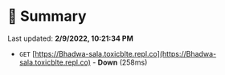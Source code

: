 # 📖 Summary
Last updated: **2/9/2022, 10:21:34 PM**

- `GET` [https://Bhadwa-sala.toxicblte.repl.co](https://Bhadwa-sala.toxicblte.repl.co) - **Down** (258ms)
